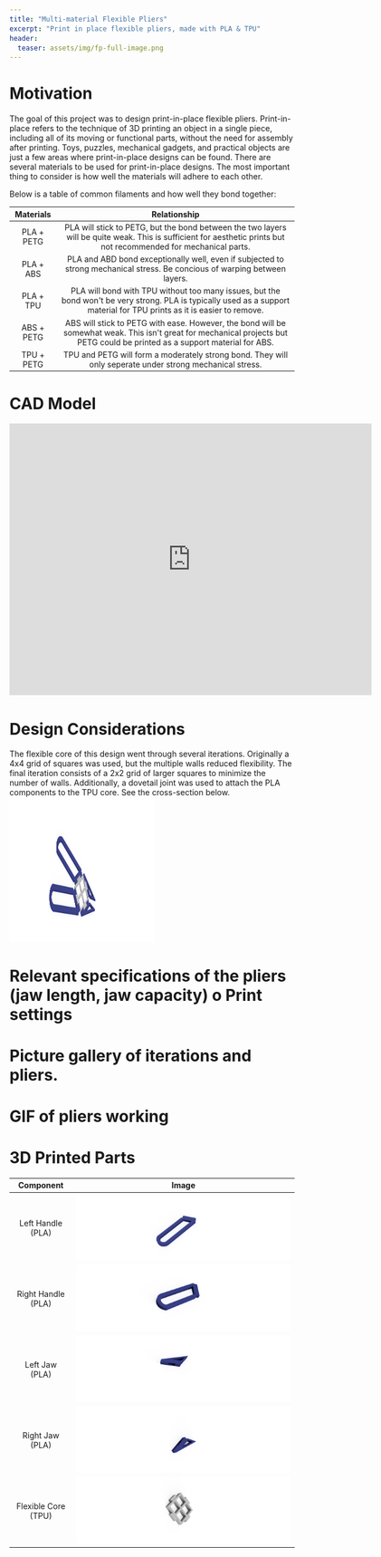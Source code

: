 ```yaml
---
title: "Multi-material Flexible Pliers"
excerpt: "Print in place flexible pliers, made with PLA & TPU"
header:
  teaser: assets/img/fp-full-image.png
---
```

# Motivation
The goal of this project was to design print-in-place flexible pliers. Print-in-place refers to the technique of 3D printing an object in a single piece, including all of its moving or functional parts, without the need for assembly after printing. Toys, puzzles, mechanical gadgets, and practical objects are just a few areas where print-in-place designs can be found.
There are several materials to be used for print-in-place designs. The most important thing to consider is how well the materials will adhere to each other. 

Below is a table of common filaments and how well they bond together:

|                 Materials                 | Relationship |
|:-----------------------------------------:|:-----:|
|      PLA + PETG      |   PLA will stick to PETG, but the bond between the two layers will be quite weak. This is sufficient for aesthetic prints but not recommended for mechanical parts.   |
|      PLA + ABS    |   PLA and ABD bond exceptionally well, even if subjected to strong mechanical stress. Be concious of warping between layers. |
|      PLA + TPU          |   PLA will bond with TPU without too many issues, but the bond won't be very strong. PLA is typically used as a support material for TPU prints as it is easier to remove.     |
|      ABS + PETG       |   ABS will stick to PETG with ease. However, the bond will be somewhat weak. This isn't great for mechanical projects but PETG could be printed as a support material for ABS.     |
|      TPU + PETG    |  TPU and PETG will form a moderately strong bond. They will only seperate under strong mechanical stress.    |


# CAD Model
<iframe src="https://vanderbilt643.autodesk360.com/shares/public/SH512d4QTec90decfa6ed35aa60b7838f7ce?mode=embed" width="640" height="480" allowfullscreen="true" webkitallowfullscreen="true" mozallowfullscreen="true"  frameborder="0"></iframe>

# Design Considerations
The flexible core of this design went through several iterations. Originally a 4x4 grid of squares was used, but the multiple walls reduced flexibility. The final iteration consists of a 2x2 grid of larger squares to minimize the number of walls. 
Additionally, a dovetail joint was used to attach the PLA components to the TPU core. See the cross-section below. 
<img src = "/assets/img/fp-cross-section.png" alt = "Cross section of pliers" style = "height:256px; width:256px">


# Relevant specifications of the pliers (jaw length, jaw capacity) o Print settings
# Picture gallery of iterations and pliers.
# GIF of pliers working





# 3D Printed Parts

|                 Component                 | Image |
|:-----------------------------------------:|:-----:|
|      Left Handle (PLA)       |   ![](/assets/img/fp-handle-1.png)   |
|      Right Handle (PLA)      |   ![](/assets/img/fp-handle-2.png)   |
|      Left Jaw (PLA)          |   ![](/assets/img/fp-jaws-1.png)     |
|      Right Jaw  (PLA)        |   ![](/assets/img/fp-jaws-2.png)     |
|      Flexible Core (TPU)     |   ![](/assets/img/fp-core-1.png)     |



